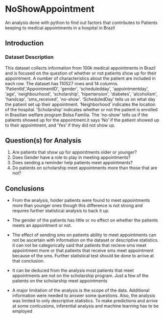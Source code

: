 # NoShowAppointment
An analysis done with python to find out factors that contributes to Patients keeping to medical appointments in a hospital in Brazil

## Introduction
### Dataset Description
This dataset collects information from 100k medical appointments in Brazil and is focused on the question of whether or not patients show up for their appointment. A number of characteristics about the patient are included in each row. The dataset has 110527 rows and 14 columns. 'PatientId','AppointmentID', 'gender', 'scheduledday', 'appointmentday', 'age', 'neighbourhood', 'scholarship', 'hipertension', 'diabetes', 'alcoholism', 'handcap', 'sms_received', 'no-show'. ‘ScheduledDay’ tells us on what day the patient set up their appointment. ‘Neighborhood’ indicates the location of the hospital. ‘Scholarship’ indicates whether or not the patient is enrolled in Brasilian welfare program Bolsa Família. The 'no-show' tells us if the patients showed up for the appointment.it says ‘No’ if the patient showed up to their appointment, and ‘Yes’ if they did not show up.

## Question(s) for Analysis
1. Are patients that show up for appointments older or younger?
2. Does Gender have a role to play in meeting appointments?
3. Does sending a reminder help patients meet appointments?
4. Do patients on scholarship meet appointments more than those that are not?

## Conclusions
* From the analysis, holder patients were found to meet appointments more than younger ones though this difference is not strong and requires further statistical analysis to back it up.

* The gender of the patients has little or no effect on whether the patients meets an appointment or not.

* The effect of sending sms on patients ability to meet appointments can not be ascertain with information on the dataset or descriptive statistics. it can not be categorically said that patients that recieve sms meet appointment more or that patients that receive sms meet appointment because of the sms. Further statistical test should be done to arrive at that conclusion.

* It can be deduced from the analysis most patients that meet appointments are not on the scholarship program. Just a few of the patients on the scholarship meet appointments

* A major limitation of the analysis is the scope of the data. Additional information were needed to answer some questions. Also, the analysis was limited to only descriptive statistics. To make predictions and arrive at some conlcusions, inferential analysis and machine learning has to be employed
